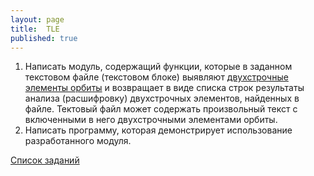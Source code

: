 ```yaml
---
layout: page
title:  TLE
published: true
---
```


1. Написать модуль, содержащий функции, которые в заданном текстовом файле (текстовом блоке) выявляют [двухстрочные элементы орбиты](https://ru.wikipedia.org/wiki/TLE) и возвращает в виде списка строк результаты анализа (расшифровку) двухстрочных элементов, найденных в файле. Тектовый файл может содержать произвольный текст с включенными в него двухстрочными элементами орбиты.     
1. Написать программу, которая демонстрирует использование разработанного модуля.

[Список заданий](list.md)
